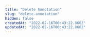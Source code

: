 ```yaml
---
title: "Delete Annotation"
slug: "delete-annotation"
hidden: false
createdAt: "2022-02-16T00:43:22.860Z"
updatedAt: "2022-02-16T00:43:22.860Z"
---
```

